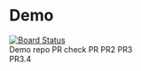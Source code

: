 # Demo
[![Board Status](https://dev.azure.com/DevOpsLearningDemos/bf653bec-12be-4249-b4ee-1866257ddd8d/02c328f3-6f71-4ced-977e-0649e4f1d2a3/_apis/work/boardbadge/fa33c208-0af7-4ad9-b9f3-7fda18b5b9b9?columnOptions=1)](https://dev.azure.com/DevOpsLearningDemos/bf653bec-12be-4249-b4ee-1866257ddd8d/_boards/board/t/02c328f3-6f71-4ced-977e-0649e4f1d2a3/Microsoft.RequirementCategory/)<br/>
Demo repo
PR
check PR
PR2
PR3<br/>
PR3.4
